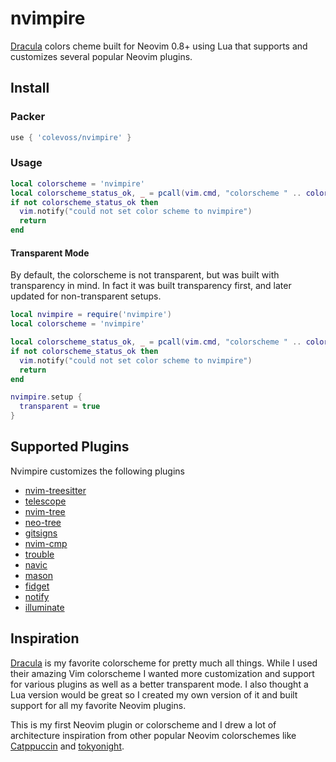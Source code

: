 # nvimpire

[Dracula](https://draculatheme.com/) colors cheme built for Neovim 0.8+ using Lua that supports and
customizes several popular Neovim plugins.

## Install

### Packer

```lua
use { 'colevoss/nvimpire' }
```

### Usage

```lua
local colorscheme = 'nvimpire'
local colorscheme_status_ok, _ = pcall(vim.cmd, "colorscheme " .. colorscheme)
if not colorscheme_status_ok then
  vim.notify("could not set color scheme to nvimpire")
  return
end
```

#### Transparent Mode

By default, the colorscheme is not transparent, but was built with transparency in mind. In fact it was
built transparency first, and later updated for non-transparent setups.

```lua
local nvimpire = require('nvimpire')
local colorscheme = 'nvimpire'

local colorscheme_status_ok, _ = pcall(vim.cmd, "colorscheme " .. colorscheme)
if not colorscheme_status_ok then
  vim.notify("could not set color scheme to nvimpire")
  return
end

nvimpire.setup {
  transparent = true
}
```

## Supported Plugins

Nvimpire customizes the following plugins
* [nvim-treesitter](https://github.com/nvim-treesitter/nvim-treesitter)
* [telescope](https://github.com/nvim-telescope/telescope.nvim)
* [nvim-tree](https://github.com/nvim-tree/nvim-tree.lua)
* [neo-tree](https://github.com/nvim-neo-tree/neo-tree.nvim)
* [gitsigns](https://github.com/lewis6991/gitsigns.nvim)
* [nvim-cmp](https://github.com/hrsh7th/nvim-cmp)
* [trouble](https://github.com/folke/trouble.nvim)
* [navic](https://github.com/SmiteshP/nvim-navic)
* [mason](https://github.com/williamboman/mason.nvim)
* [fidget](https://github.com/j-hui/fidget.nvim)
* [notify](https://github.com/rcarriga/nvim-notify)
* [illuminate](https://github.com/RRethy/vim-illuminate)

## Inspiration

[Dracula](https://draculatheme.com/vim) is my favorite colorscheme for pretty much all things. While I used their amazing Vim colorscheme I
wanted more customization and support for various plugins as well as a better transparent mode. I also thought
a Lua version would be great so I created my own version of it and built support for all my favorite Neovim
plugins.

This is my first Neovim plugin or colorscheme and I drew a lot of architecture inspiration from other popular Neovim colorschemes like
[Catppuccin](https://github.com/catppuccin/nvim) and [tokyonight](https://github.com/folke/tokyonight.nvim).
